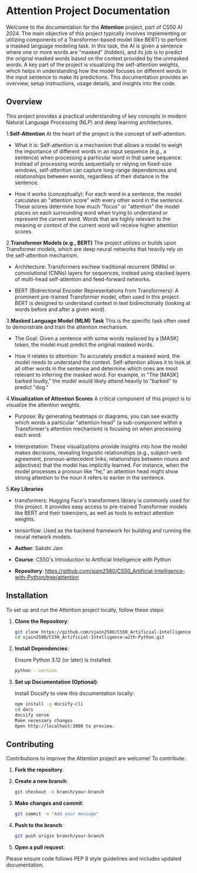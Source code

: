 # Attention Project Documentation

Welcome to the documentation for the **Attention** project, part of CS50 AI 2024. The main objective of this project typically involves implementing or utilizing components of a Transformer-based model (like BERT) to perform a masked language modeling task. In this task, the AI is given a sentence where one or more words are "masked" (hidden), and its job is to predict the original masked words based on the context provided by the unmasked words. A key part of the project is visualizing the self-attention weights, which helps in understanding how the model focuses on different words in the input sentence to make its predictions.
This documentation provides an overview, setup instructions, usage details, and insights into the code.

## Overview

This project provides a practical understanding of key concepts in modern Natural Language Processing (NLP) and deep learning architectures.

1.**Self-Attention**
At the heart of the project is the concept of self-attention.

- What it is: Self-attention is a mechanism that allows a model to weigh the importance of different words in an input sequence (e.g., a sentence) when processing a particular word in that same sequence. Instead of processing words sequentially or relying on fixed-size windows, self-attention can capture long-range dependencies and relationships between words, regardless of their distance in the sentence.

- How it works (conceptually): For each word in a sentence, the model calculates an "attention score" with every other word in the sentence. These scores determine how much "focus" or "attention" the model places on each surrounding word when trying to understand or represent the current word. Words that are highly relevant to the meaning or context of the current word will receive higher attention scores.

2.**Transformer Models (e.g., BERT)**
The project utilizes or builds upon Transformer models, which are deep neural networks that heavily rely on the self-attention mechanism.

- Architecture: Transformers eschew traditional recurrent (RNNs) or convolutional (CNNs) layers for sequences, instead using stacked layers of multi-head self-attention and feed-forward networks.

- BERT (Bidirectional Encoder Representations from Transformers): A prominent pre-trained Transformer model, often used in this project. BERT is designed to understand context in text bidirectionally (looking at words before and after a given word).

3.**Masked Language Model (MLM) Task**
This is the specific task often used to demonstrate and train the attention mechanism.

- The Goal: Given a sentence with some words replaced by a [MASK] token, the model must predict the original masked words.

- How it relates to attention: To accurately predict a masked word, the model needs to understand the context. Self-attention allows it to look at all other words in the sentence and determine which ones are most relevant to inferring the masked word. For example, in "The [MASK] barked loudly," the model would likely attend heavily to "barked" to predict "dog."

4.**Visualization of Attention Scores**
A critical component of this project is to visualize the attention weights.

- Purpose: By generating heatmaps or diagrams, you can see exactly which words a particular "attention head" (a sub-component within a Transformer's attention mechanism) is focusing on when processing each word.

- Interpretation: These visualizations provide insights into how the model makes decisions, revealing linguistic relationships (e.g., subject-verb agreement, pronoun-antecedent links, relationships between nouns and adjectives) that the model has implicitly learned. For instance, when the model processes a pronoun like "he," an attention head might show strong attention to the noun it refers to earlier in the sentence.

5.**Key Libraries**

- transformers: Hugging Face's transformers library is commonly used for this project. It provides easy access to pre-trained Transformer models like BERT and their tokenizers, as well as tools to extract attention weights.

- tensorflow: Used as the backend framework for building and running the neural network models.

- **Author**: Sakshi Jain
- **Course**: CS50's Introduction to Artificial Intelligence with Python
- **Repository**: <https://github.com/sjain2580/CS50_Artificial-Intelligence-with-Python/tree/attention>

## Installation

To set up and run the Attention project locally, follow these steps:

1. **Clone the Repository**:

   ```bash
   git clone https://github.com/sjain2580/CS50_Artificial-Intelligence-with-Python.git
   cd sjain2580/CS50_Artificial-Intelligence-with-Python.git

2. **Install Dependencies**:

   Ensure Python 3.12 (or later) is installed:

   ```bash
   python --version

3. **Set up Documentation (Optional)**:

   Install Docsify to view this documentation locally:

   ```bash
   npm install -g docsify-cli
   cd docs
   docsify serve
   Make necessary changes
   Open http://localhost:3000 to preview.

## Contributing

Contributions to improve the Attention project are welcome! To contribute:

1. **Fork the repository**.
2. **Create a new branch**:

   ```bash
   git checkout -b branch/your-branch

3. **Make changes and commit**:

   ```bash
   git commit -m "Add your message"

4. **Push to the branch**:

   ```bash
   git push origin branch/your-branch

5. **Open a pull request**:

Please ensure code follows PEP 8 style guidelines and includes updated documentation.
